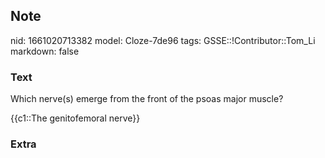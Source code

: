 ## Note
nid: 1661020713382
model: Cloze-7de96
tags: GSSE::!Contributor::Tom_Li
markdown: false

### Text
Which nerve(s) emerge from the front of the psoas major muscle?

{{c1::The genitofemoral nerve}}

### Extra

